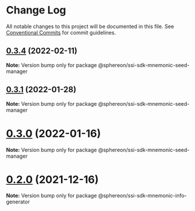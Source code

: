 # Change Log

All notable changes to this project will be documented in this file.
See [Conventional Commits](https://conventionalcommits.org) for commit guidelines.

## [0.3.4](https://github.com/Sphereon-Opensource/SSI-SDK/compare/v0.3.3...v0.3.4) (2022-02-11)

**Note:** Version bump only for package @sphereon/ssi-sdk-mnemonic-seed-manager





## [0.3.1](https://github.com/Sphereon-Opensource/SSI-SDK/compare/v0.3.0...v0.3.1) (2022-01-28)

**Note:** Version bump only for package @sphereon/ssi-sdk-mnemonic-seed-manager

# [0.3.0](https://github.com/Sphereon-Opensource/SSI-SDK/compare/v0.2.0...v0.3.0) (2022-01-16)

**Note:** Version bump only for package @sphereon/ssi-sdk-mnemonic-seed-manager

# [0.2.0](https://github.com/Sphereon-Opensource/SSI-SDK/compare/v0.1.0...v0.2.0) (2021-12-16)

**Note:** Version bump only for package @sphereon/ssi-sdk-mnemonic-info-generator
